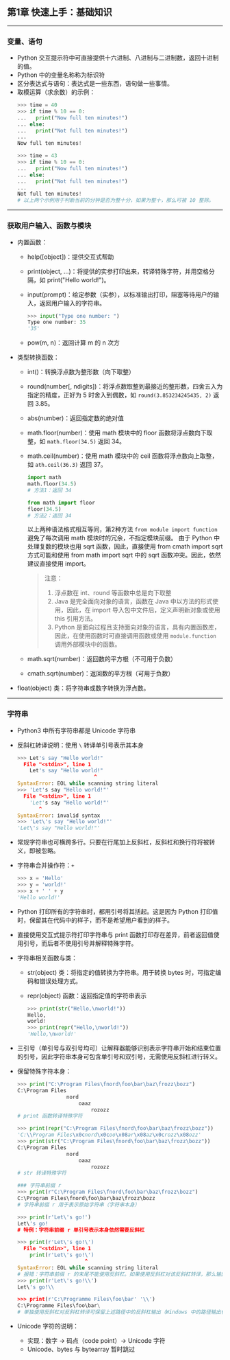 ## 第1章 快速上手：基础知识

-----

### 变量、语句

- Python 交互提示符中可直接提供十六进制、八进制与二进制数，返回十进制的值。
- Python 中的变量名称称为标识符
- 区分表达式与语句：表达式是一些东西，语句做一些事情。
- 取模运算（求余数）的示例：
  ```python
  >>> time = 40
  >>> if time % 10 == 0:
  ...   print("Now full ten minutes!")
  ... else:
  ...   print("Not full ten minutes!")
  ... 
  Now full ten minutes!
  
  >>> time = 43
  >>> if time % 10 == 0:
  ...   print("Now full ten minutes!")
  ... else:
  ...   print("Not full ten minutes!")
  ... 
  Not full ten minutes!
  # 以上两个示例用于判断当前的分钟是否为整十分，如果为整十，那么可被 10 整除。
  ```

-----

### 获取用户输入、函数与模块

- 内置函数：
  
  - help([object])：提供交互式帮助
  
  - print(object, ...)：将提供的实参打印出来，转译特殊字符，并用空格分隔，如 print("Hello world!")。  
  
  - input(prompt)：给定参数（实参），以标准输出打印，阻塞等待用户的输入，返回用户输入的字符串。    
    
    ```python
    >>> input("Type one number: ")
    Type one number: 35
    '35'
    ```
  
  - pow(m, n)：返回计算 m 的 n 次方

- 类型转换函数：  
  
  - int()：转换浮点数为整形数（向下取整）  
  
  - round(number[, ndigits])：将浮点数取整到最接近的整形数，四舍五入为指定的精度，正好为 5 时舍入到偶数，如 `round(3.853234245435, 2)` 返回 3.85。
  
  - abs(number)：返回指定数的绝对值  
  
  - math.floor(number)：使用 math 模块中的 floor 函数将浮点数向下取整，如 `math.floor(34.5)` 返回 34。  
  
  - math.ceil(number)：使用 math 模块中的 ceil 函数将浮点数向上取整，如 `ath.ceil(36.3)` 返回 37。    
    
    ```python
    import math
    math.floor(34.5)
    # 方法1：返回 34
    
    from math import floor
    floor(34.5)
    # 方法2：返回 34
    ```
    
    以上两种语法格式相互等同，第2种方法 `from module import function` 避免了每次调用 math 模块时的冗余，不指定模块前缀。
    由于 Python 中处理复数的模块也用 sqrt 函数，因此，直接使用 from cmath import sqrt 方式可能和使用 from math import sqrt 中的 sqrt 函数冲突。因此，依然建议直接使用 import。    
    
    > 注意：
    > 
    > 1. 浮点数在 int、round 等函数中总是向下取整
    > 2. Java 是完全面向对象的语言，函数在 Java 中以方法的形式使用，因此，在 import 导入包中文件后，定义声明新对象或使用 this 引用方法。
    > 3. Python 是面向过程且支持面向对象的语言，具有内置函数库，因此，在使用函数时可直接调用函数或使用 `module.function` 调用外部模块中的函数。
  
  - math.sqrt(number)：返回数的平方根（不可用于负数）
  
  - cmath.sqrt(number)：返回数的平方根（可用于负数）

- float(object) 类：将字符串或数字转换为浮点数。

-----

### 字符串

- Python3 中所有字符串都是 Unicode 字符串

- 反斜杠转译说明：使用 `\` 转译单引号表示其本身  
  
  ```python
  >>> Let's say "Hello world!"
    File "<stdin>", line 1
      Let's say "Hello world!"
                           ^
  SyntaxError: EOL while scanning string literal
  >>> 'Let's say "Hello world!"'
    File "<stdin>", line 1
      'Let's say "Hello world!"'
         ^
  SyntaxError: invalid syntax
  >>> 'Let\'s say "Hello world!"'
  'Let\'s say "Hello world!"'
  ```

- 常规字符串也可横跨多行。只要在行尾加上反斜杠，反斜杠和换行符将被转义，即被忽略。

- 字符串合并操作符：`+`  
  
  ```python
  >>> x = 'Hello'
  >>> y = 'world!'
  >>> x + ' ' + y
  'Hello world!'
  ```

- Python 打印所有的字符串时，都用引号将其括起。这是因为 Python 打印值时，保留其在代码中的样子，而不是希望用户看到的样子。

- 直接使用交互式提示符打印字符串与 print 函数打印存在差异，前者返回值使用引号，而后者不使用引号并解释特殊字符。

- 字符串相关函数与类：
  
  - str(object) 类：将指定的值转换为字符串。用于转换 bytes 时，可指定编码和错误处理方式。
  
  - repr(object) 函数：返回指定值的字符串表示
    
    ```python
    >>> print(str("Hello,\nworld!"))
    Hello,
    world!
    >>> print(repr("Hello,\nworld!"))
    'Hello,\nworld!'
    ```

- 三引号（单引号与双引号均可）让解释器能够识别表示字符串开始和结束位置的引号，因此字符串本身可包含单引号和双引号，无需使用反斜杠进行转义。

- 保留特殊字符本身：
  
  ```python
  >>> print("C:\Program Files\fnord\foo\bar\baz\frozz\bozz")
  C:\Program Files
                  nord
                      oaaz
                          rozozz
  # print 函数转译特殊字符
  
  >>> print(repr("C:\Program Files\fnord\foo\bar\baz\frozz\bozz"))
  'C:\\Program Files\x0cnord\x0coo\x08ar\x08az\x0crozz\x08ozz'
  >>> print(str("C:\Program Files\fnord\foo\bar\baz\frozz\bozz"))
  C:\Program Files
                  nord
                      oaaz
                          rozozz
  # str 转译特殊字符  
  
  ### 字符串前缀 r
  >>> print(r"C:\Program Files\fnord\foo\bar\baz\frozz\bozz")
  C:\Program Files\fnord\foo\bar\baz\frozz\bozz
  # 字符串前缀 r 用于表示原始字符串（字符串本身）
  
  >>> print(r'Let\'s go!')
  Let\'s go!
  # 特例：字符串前缀 r 单引号表示本身依然需要反斜杠
  
  >>> print(r'Let\'s go!\')
    File "<stdin>", line 1
      print(r'Let\'s go!\')
                        ^
  SyntaxError: EOL while scanning string literal
  # 报错：字符串前缀 r 的末尾不能使用反斜杠。如果使用反斜杠对该反斜杠转译，那么输出返回中将出现两个反斜杠（如下所示）。  
  >>> print(r'Let\'s go!\\')
  Let\'s go!\\
  
  >>> print(r'C:\Programme Files\foo\bar' '\\')
  C:\Programme Files\foo\bar\
  # 单独使用反斜杠对反斜杠转译可保留上述路径中的反斜杠输出（Windows 中的路径输出很有用）
  ```

- Unicode 字符的说明：
  
  - 实现：数字 -> 码点（code point）-> Unicode 字符
  - Unicode、bytes 与 bytearray 暂时跳过

